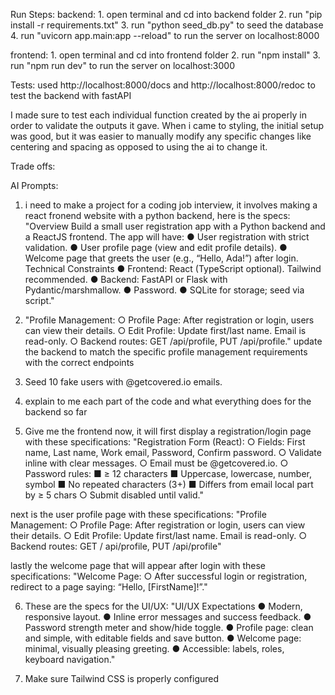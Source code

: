 Run Steps: 
backend:
    1. open terminal and cd into backend folder
    2. run "pip install -r requirements.txt"
    3. run "python seed_db.py" to seed the database
    4. run "uvicorn app.main:app --reload" to run the server on localhost:8000

frontend:
    1. open terminal and cd into frontend folder
    2. run "npm install"
    3. run "npm run dev" to run the server on localhost:3000


Tests:
used http://localhost:8000/docs and http://localhost:8000/redoc to test the backend with fastAPI

I made sure to test each individual function created by the ai properly in order to validate the outputs it gave. 
When i came to styling, the initial setup was good, but it was easier to manually modify any specific changes like
centering and spacing as opposed to using the ai to change it.

Trade offs:


AI Prompts:
1. i need to make a project for a coding job interview, it involves making a react fronend website with a python backend, here is the specs: "Overview Build a small user registration app with a Python backend and a ReactJS frontend. The app will have: ● User registration with strict validation. ● User profile page (view and edit profile details). ● Welcome page that greets the user (e.g., “Hello, Ada!”) after login. Technical Constraints ● Frontend: React (TypeScript optional). Tailwind recommended. ● Backend: FastAPI or Flask with Pydantic/marshmallow. ● Password. ● SQLite for storage; seed via script."

2. "Profile Management: ○ Profile Page: After registration or login, users can view their details. ○ Edit Profile: Update first/last name. Email is read-only. ○ Backend routes: GET /api/profile, PUT /api/profile." update the backend to match the specific profile management requirements with the correct endpoints

3. Seed 10 fake users with @getcovered.io emails.

4. explain to me each part of the code and what everything does for the backend so far

5. Give me the frontend now, it will first display a registration/login page with these specifications: "Registration Form (React): ○ Fields: First name, Last name, Work email, Password, Confirm password. ○ Validate inline with clear messages. ○ Email must be @getcovered.io. ○ Password rules: ■ ≥ 12 characters ■ Uppercase, lowercase, number, symbol ■ No repeated characters (3+) ■ Differs from email local part by ≥ 5 chars ○ Submit disabled until valid."

next is the user profile page with these specifications: 
"Profile Management: ○ Profile Page: After registration or login, users can view their details. ○ Edit Profile: Update first/last name. Email is read-only. ○ Backend routes: GET /
api/profile, PUT /api/profile"

lastly the welcome page that will appear after login with these specifications: 
"Welcome Page: ○ After successful login or registration, redirect to a page saying: “Hello, [FirstName]!”."

6. These are the specs for the UI/UX: "UI/UX Expectations ● Modern, responsive layout. ● Inline error messages and success feedback. ● Password strength meter and show/hide toggle. ● Profile page: clean and simple, with editable fields and save button. ● Welcome page: minimal, visually pleasing greeting. ● Accessible: labels, roles, keyboard navigation."

7. Make sure Tailwind CSS is properly configured






